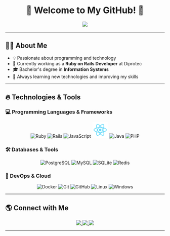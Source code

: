 <h1 align="center">🚀 Welcome to My GitHub! 🚀</h1>

<p align="center">
  <img src="https://readme-typing-svg.herokuapp.com?font=Fira+Code&size=22&pause=1200&color=36BCF7&center=true&vCenter=true&width=700&lines=Hello,+I'm+Gabriel!+%F0%9F%91%8B;Ruby+on+Rails+Developer+and+PHP+Developer+%F0%9F%9A%80;Passionate+about+Technology+and+Innovation!">
</p>

---

## 👨‍💻 About Me  
- 💡 Passionate about programming and technology  
- 🔭 Currently working as a **Ruby on Rails Developer** at Diprotec  
- 🎓 Bachelor's degree in **Information Systems**  
- 🌱 Always learning new technologies and improving my skills  

---

## 🔥 Technologies & Tools  

### 💻 Programming Languages & Frameworks  
<div align="center">
  <img alt="Ruby" height="50" src="https://cdn.jsdelivr.net/gh/devicons/devicon/icons/ruby/ruby-original.svg">
  <img alt="Rails" height="50" src="https://cdn.jsdelivr.net/gh/devicons/devicon/icons/rails/rails-original-wordmark.svg">
  <img alt="JavaScript" height="50" src="https://cdn.jsdelivr.net/gh/devicons/devicon/icons/javascript/javascript-plain.svg">
  <img alt="React" height="50" src="https://raw.githubusercontent.com/github/explore/80688e429a7d4ef2fca1e82350fe8e3517d3494d/topics/react/react.png">
  <img alt="Java" height="50" src="https://cdn.jsdelivr.net/gh/devicons/devicon/icons/java/java-original.svg">
  <img alt="PHP" height="50" src="https://cdn.jsdelivr.net/gh/devicons/devicon/icons/php/php-original.svg">
</div>

### 🛠️ Databases & Tools  
<div align="center">
  <img alt="PostgreSQL" height="50" src="https://cdn.jsdelivr.net/gh/devicons/devicon/icons/postgresql/postgresql-original-wordmark.svg">
  <img alt="MySQL" height="50" src="https://cdn.jsdelivr.net/gh/devicons/devicon/icons/mysql/mysql-original-wordmark.svg">
  <img alt="SQLite" height="50" src="https://cdn.jsdelivr.net/gh/devicons/devicon/icons/sqlite/sqlite-original.svg">
  <img alt="Redis" height="50" src="https://cdn.jsdelivr.net/gh/devicons/devicon/icons/redis/redis-original-wordmark.svg">
</div>

### 🐳 DevOps & Cloud  
<div align="center">
  <img alt="Docker" height="50" src="https://cdn.jsdelivr.net/gh/devicons/devicon/icons/docker/docker-original.svg">
  <img alt="Git" height="50" src="https://cdn.jsdelivr.net/gh/devicons/devicon/icons/git/git-original.svg">
  <img alt="GitHub" height="50" src="https://cdn.jsdelivr.net/gh/devicons/devicon/icons/github/github-original.svg">
  <img alt="Linux" height="50" src="https://cdn.jsdelivr.net/gh/devicons/devicon/icons/linux/linux-original.svg">
  <img alt="Windows" height="50" src="https://cdn.jsdelivr.net/gh/devicons/devicon/icons/windows8/windows8-original.svg">
</div>

---

## 🌎 Connect with Me  

<p align="center">
  <a href="https://www.linkedin.com/in/gabrielnhaia/" target="_blank">
    <img src="https://img.shields.io/badge/-LinkedIn-%230077B5?style=for-the-badge&logo=linkedin&logoColor=white">
  </a>
  <a href="https://www.instagram.com/gabnhaia/" target="_blank">
    <img src="https://img.shields.io/badge/-Instagram-%23E4405F?style=for-the-badge&logo=instagram&logoColor=white">
  </a>
  <a href="https://leetcode.com/u/gabnhaia/" target="_blank">
    <img src="https://img.shields.io/badge/-LeetCode-FFA116?style=for-the-badge&logo=leetcode&logoColor=black">
  </a>
</p>

---
